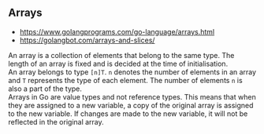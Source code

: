
## Arrays

- https://www.golangprograms.com/go-language/arrays.html
- https://golangbot.com/arrays-and-slices/

An array is a collection of elements that belong to the same type. The length of an array is fixed and is decided at the time of initialisation.    
An array belongs to type `[n]T`. `n` denotes the number of elements in an array and `T` represents the type of each element. The number of elements `n` is also a part of the type.    
Arrays in Go are value types and not reference types. This means that when they are assigned to a new variable, a copy of the original array is assigned to the new variable. If changes are made to the new variable, it will not be reflected in the original array.




